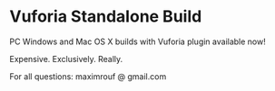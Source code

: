 # Vuforia Standalone Build

PC Windows and Mac OS X builds with Vuforia plugin available now!

Expensive. Exclusively. Really.

For all questions: maximrouf @ gmail.com
